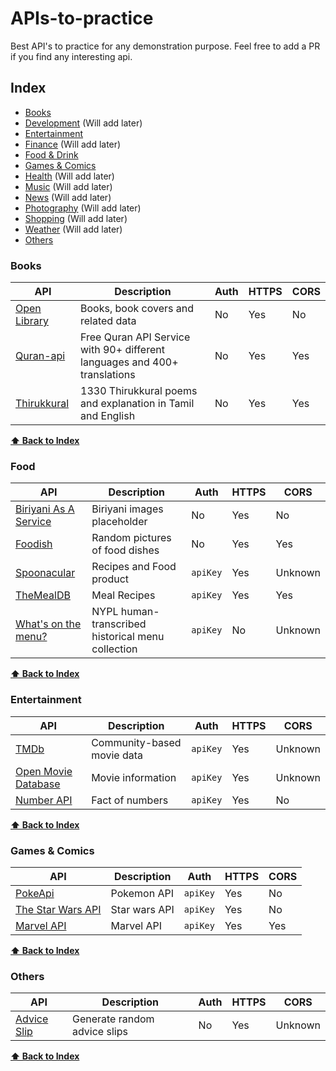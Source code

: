 # APIs-to-practice
Best API's to practice for any demonstration purpose. Feel free to add a PR if you find any interesting api.

## Index
* [Books](#books)
* [Development](#development) (Will add later)
* [Entertainment](#entertainment)
* [Finance](#finance)  (Will add later)
* [Food & Drink](#food--drink)
* [Games & Comics](#games--comics)
* [Health](#health)  (Will add later)
* [Music](#music)  (Will add later)
* [News](#news)  (Will add later)
* [Photography](#photography)  (Will add later)
* [Shopping](#shopping)  (Will add later)
* [Weather](#weather)  (Will add later)
* [Others](#others) 

### Books
API | Description | Auth | HTTPS | CORS |
|---|---|---|---|---|
| [Open Library](https://openlibrary.org/developers/api) | Books, book covers and related data | No | Yes | No |
| [Quran-api](https://github.com/fawazahmed0/quran-api#readme) | Free Quran API Service with 90+ different languages and 400+ translations | No | Yes | Yes |
| [Thirukkural](https://api-thirukkural.web.app/) | 1330 Thirukkural poems and explanation in Tamil and English | No | Yes | Yes |

**[⬆ Back to Index](#index)**

### Food
API | Description | Auth | HTTPS | CORS |
|---|---|---|---|---|
| [Biriyani As A Service](https://biriyani.anoram.com/) | Biriyani images placeholder | No | Yes | No |
| [Foodish](https://github.com/surhud004/Foodish#readme) | Random pictures of food dishes | No | Yes | Yes |
| [Spoonacular](https://spoonacular.com/food-api) | Recipes and Food product | `apiKey` | Yes | Unknown |
| [TheMealDB](https://www.themealdb.com/api.php) | Meal Recipes | `apiKey` | Yes | Yes |
| [What's on the menu?](http://nypl.github.io/menus-api/) | NYPL human-transcribed historical menu collection | `apiKey` | No | Unknown |

**[⬆ Back to Index](#index)**

### Entertainment
API | Description | Auth | HTTPS | CORS |
|---|---|---|---|---|
| [TMDb](https://www.themoviedb.org/documentation/api) | Community-based movie data | `apiKey` | Yes | Unknown |
| [Open Movie Database](http://www.omdbapi.com/) | Movie information | `apiKey` | Yes | Unknown |
| [Number API](http://numbersapi.com/) | Fact of numbers | `apiKey` | Yes | No |

**[⬆ Back to Index](#index)**

### Games & Comics
API | Description | Auth | HTTPS | CORS |
|---|---|---|---|---|
| [PokeApi](https://pokeapi.co/) | Pokemon API | `apiKey` | Yes | No |
| [The Star Wars API](https://swapi.dev/) | Star wars API | `apiKey` | Yes | No |
| [Marvel API](https://developer.marvel.com/) | Marvel API | `apiKey` | Yes | Yes |

**[⬆ Back to Index](#index)**

### Others
API | Description | Auth | HTTPS | CORS |
|---|---|---|---|---|
| [Advice Slip](http://api.adviceslip.com/) | Generate random advice slips | No | Yes | Unknown |

**[⬆ Back to Index](#index)**
